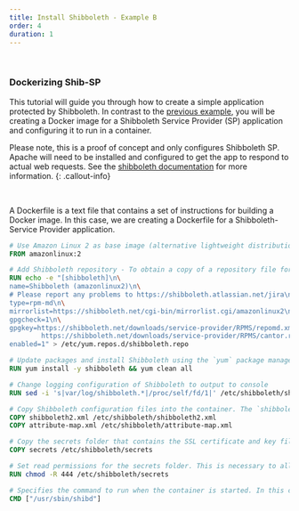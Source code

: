 ```yaml
---
title: Install Shibboleth - Example B
order: 4
duration: 1
---
```


<br>

### Dockerizing Shib-SP

This tutorial will guide you through how to create a simple application protected by Shibboleth. In contrast to the [previous example](http://127.0.0.1:4000/03-install-shibboleth-example-a), you will be creating a Docker image for a Shibboleth Service Provider (SP) application and configuring it to run in a container.


Please note, this is a proof of concept and only configures Shibboleth SP. Apache will need to be installed and 
configured to get the app to respond to actual web requests. See the [shibboleth documentation](https://shibboleth.atlassian.net/wiki/spaces/SP3/pages/2065335062/Apache) for more information.
{: .callout-info}

<br>

A Dockerfile is a text file that contains a set of instructions for building a Docker image. In this case, we are creating a Dockerfile for a Shibboleth-Service Provider application.

```dockerfile
# Use Amazon Linux 2 as base image (alternative lightweight distributions include Debian, CentOS, Fedora or Ubuntu).
FROM amazonlinux:2

# Add Shibboleth repository - To obtain a copy of a repository file for your system, visit https://shibboleth.net/downloads/service-provider/RPMS/ and select the appropriate platform.
RUN echo -e "[shibboleth]\n\
name=Shibboleth (amazonlinux2)\n\
# Please report any problems to https://shibboleth.atlassian.net/jira\n\
type=rpm-md\n\
mirrorlist=https://shibboleth.net/cgi-bin/mirrorlist.cgi/amazonlinux2\n\
gpgcheck=1\n\
gpgkey=https://shibboleth.net/downloads/service-provider/RPMS/repomd.xml.key\n\
        https://shibboleth.net/downloads/service-provider/RPMS/cantor.repomd.xml.key\n\
enabled=1" > /etc/yum.repos.d/shibboleth.repo

# Update packages and install Shibboleth using the `yum` package manager. The `yum clean all` command is used to clean up the package cache after the installation thereby reducing the size of the resulting Docker image.
RUN yum install -y shibboleth && yum clean all

# Change logging configuration of Shibboleth to output to console
RUN sed -i 's|var/log/shibboleth.*|/proc/self/fd/1|' /etc/shibboleth/shibd.logger

# Copy Shibboleth configuration files into the container. The `shibboleth2.xml` file contains the Shibboleth configuration settings, while the `attribute-map.xml` file contains the attribute mapping rules.
COPY shibboleth2.xml /etc/shibboleth/shibboleth2.xml
COPY attribute-map.xml /etc/shibboleth/attribute-map.xml

# Copy the secrets folder that contains the SSL certificate and key files required for Shibboleth to communicate securely with the Identity Provider.
COPY secrets /etc/shibboleth/secrets

# Set read permissions for the secrets folder. This is necessary to allow Shibboleth to read the SSL certificate and key files.
RUN chmod -R 444 /etc/shibboleth/secrets

# Specifies the command to run when the container is started. In this case, the Shibboleth daemon (`shibd`) is started.
CMD ["/usr/sbin/shibd"]
```